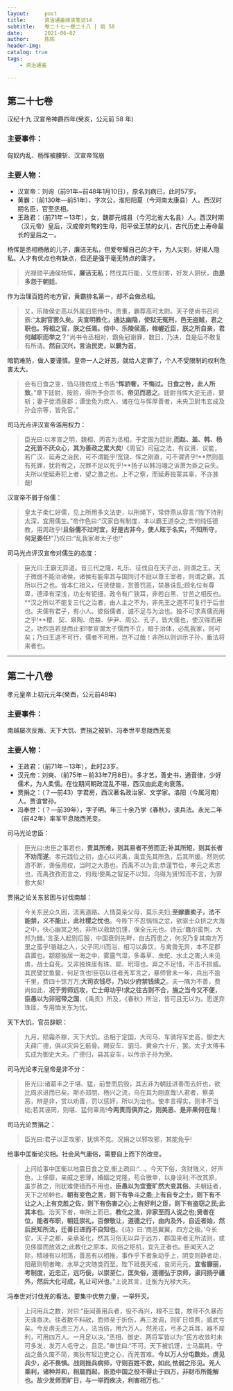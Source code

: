 ```yaml
---
layout:     post
title:      资治通鉴阅读笔记14
subtitle:   卷二十七～卷二十八 | 前 58
date:       2021-06-02
author:     陈陈
header-img:
catalog: true
tags:
    - 资治通鉴

---
```

## 第二十七卷

汉纪十九 汉宣帝神爵四年(癸亥，公元前 58 年)

### 主要事件：

匈奴内乱、杨恽被腰斩、汉宣帝驾崩

### 主要人物：  
* 汉宣帝：刘询（前91年~前48年1月10日），原名刘病已，此时57岁。
* 黄霸：（前130年—前51年），字次公，淮阳阳夏（今河南太康县）人。西汉时期名臣，官至丞相。
* 王政君：（前71年－13年），女，魏郡元城县（今河北省大名县）人。西汉时期（汉元帝）皇后，汉成帝刘骜的生母，阳平侯王禁的女儿，古代历史上寿命最长的皇后之一。

杨恽是丞相杨敞的儿子，廉洁无私，但爱夸耀自己的才干，为人尖刻，好揭人隐私。人才有优点也有缺点，但还是强于毫无特点的庸才。
>光禄勋平通侯杨恽，**廉洁无私**；然伐其行能，又性刻害，好发人阴伏，**由是多怨于朝廷**。

作为治理百姓的地方官，黄霸排名第一，却不会做丞相。
>又，乐陵侯史高以外属旧恩侍中，贵重，霸荐高可太尉。天子使尚书召问霸:“**太尉官罢久矣。夫宣明教化，通达幽隐，使狱无冤刑，邑无盗贼，君之职也。将相之官，朕之任焉。侍中、乐陵侯高，帷幄近臣，朕之所自亲，君何越职而举之？**”尚书令丞相对，霸免冠谢罪，数日，乃决，自是后不敢复有所请。**然自汉兴，言治民吏，以霸为首**。

暗箭难防，做人要谨慎。皇帝一人之好恶，就给人定罪了，个人不受限制的权利危害太大。
>会有日食之变，驺马猥佐成上书告“**恽骄奢，不悔过。日食之咎，此人所致**。”章下廷尉，按验，得所予会宗书，**帝见而恶之**。廷尉当恽大逆无道，要斩；妻子徙酒泉郡；谭坐免为庶人，诸在位与恽厚善者，未央卫尉韦玄成及孙会宗等，皆免官。”

司马光点评汉宣帝滥用权力：
>臣光曰:以孝宣之明，魏相、丙吉为丞相，于定国为廷尉,**而赵、盖、韩、杨之死皆不厌众心，其为善政之累大矣**!《周官》司寇之法，有议贤、议能，若广汉、延寿之治民，可不谓能乎!宽饶、恽之刚直，可不谓贤乎!**然则虽有死罪，犹将宥之，况罪不足以死乎!**扬子以韩冯翊之诉萧为臣之自失。夫所以使延寿犯上者，望之激之也。上不之察，而延寿独蒙其辜，不亦甚哉!

汉宣帝不屑于俗儒：
>皇太子柔仁好儒，见上所用多文法吏，以刑绳下，常侍燕从容言:“陛下持刑太深，宜用儒生。”帝作色曰:“汉家自有制度，本以霸王道杂之;柰何纯任德教，用周政乎!**且俗儒不过时宜，好是古非今，使人眩于名实，不知所守，何足委任!**”乃叹曰:“乱我家者太子也!”

司马光点评汉宣帝对儒生的态度：
>臣光曰:王霸无异道。昔三代之隆，礼乐、征伐自在天子出，则谓之王。天子微弱不能治诸侯，诸侯有能率其与国同讨不庭以尊王室者，则谓之霸。其所以行之也。皆本仁祖义，任贤使能，赏善罚恶，禁暴诛乱;顾名位有尊卑，德泽有深浅，功业有钜细，政令有广狭耳，非若白黑、甘苦之相反也。**汉之所以不能复三代之治者，由人主之不为，非先王之道不可复行于后世也。夫儒有君子，有小人。彼俗儒者，诚不足与为治也。独不可求真儒而用之乎!**稷、契、皋陶、伯益、伊尹、周公、孔子，皆大儒也，使汉得而用之，功烈岂若是而止邪!孝宣谓太子懦而不立，暗于治体，必乱我家，则可矣；乃曰王道不可行，儒者不可用，岂不过哉！非所以则训示子孙，垂法将来者也。



------
## 第二十八卷

孝元皇帝上初元元年(癸酉，公元前48年)

### 主要事件：

南越屡次反叛、天下大饥、贾捐之被斩、冯奉世平息陇西羌变

### 主要人物：
* 王政君：（前71年－13年），此时23岁。
* 汉元帝：刘奭、（前75年－前33年7月8日）。多才艺，善史书，通音律，少好儒术，为人柔懦。在位期间朝政混乱不堪，西汉由此走向衰落。
* 贾捐之：（？—前43）字君房，西汉著名政治家、文学家。洛阳（今属河南）人。贾谊曾孙。
* 冯奉世：（？—前39年），字子明。年三十余乃学《春秋》，读兵法。永光二年（前42年）率军平息陇西羌变。

司马光论忠臣：
>臣光曰:忠臣之事君也，**责其所难，则其易者不劳而正;补其所短，则其长者不劝而遂**。孝元践位之初，虚心以问禹，禹宜先其所急，后其所缓。然则优游不断，谗佞用权，当时之大患也，而禹不以为言;恭谨节俭，孝元之素志也，而禹孜孜而言之，何哉!使禹之智足不以知，乌得为贤!知而不言，为罪愈大矣!

贾捐之论关东贫困与讨伐南越：
>今关东民众久困，流离道路。人情莫亲父母，莫乐夫妇;**至嫁妻卖子，法不能禁，义不能止，此社稷之忧也**。今陛下不忍悁悁之忿，欲驱士众挤之大海之中，快心幽冥之地，非所以救助饥馑，保全元元也。诗云:‘蠢尔蛮荆，大邦为雠。’言圣人起则后服，中国衰则先畔，自古而患之，何况乃复其南方万里之蛮乎!骆越之人，父子同川而浴，相习以鼻饮，与禽兽无异，本不足郡县置也。颛颛独居一海之中，雾露气湿，多毒草、虫蛇、水土之害;人未见虏，战士自死。又非独珠厓有珠、犀、玳瑁也。弃之不足惜，不击不损威。其民譬犹鱼鳖，何足贪也!臣窃以往者羌军言之，暴师曾未一年，兵出不逾千里，费四十馀万万;**大司农钱尽，乃以少府禁钱续之**。夫一隅为不善，费尚如此，**况于劳师远攻，亡士毋功乎!求之往古则不合，施之当今又不便，臣愚以为非冠带之国**，《禹贡》所及，《春秋》所治，皆可且无以为。愿遂弃珠厓，专用恤关东为忧。

天下大饥，官员辞职：
>九月，陨霜杀稼，天下大饥。丞相于定国，大司马、车骑将军史高，御史大夫薛广德，俱以灾异乞骸骨。赐安车、驷马、黄金六十斤，罢。太子太傅韦玄成为御史大夫。广德归，县其安车，以传示子孙为荣。

司马光论孝元皇帝是非不分：
>臣光曰:诸葛丰之于堪、猛，前誉而后毁，其志非为朝廷进善而去奸也，欲比周求进而已矣。斯亦郑朋、杨兴之流，乌在其为刚直哉!人君者，察美恶，辨是非，赏以劝善，罚以惩奸，所以为治也。使丰言得实，则丰不当绌;若其诬罔，则堪、猛何辜焉!**今两责而俱弃之，则美恶、是非果何在哉**！

司马光论贾捐之：
>臣光曰:君子以正攻邪，犹惧不克。况捐之以邪攻邪，其能免乎!

给事中匡衡论灾相。社会风气庸俗，需要自上而下的改变。
>上问给事中匡衡以地震日食之变,衡上疏曰:“...。今天下俗，贪财贱义，好声色，上侈靡，亲戚之恩薄，婚姻之党隆，苟合徼幸，以身设利;不改其原，虽岁赦之，刑犹难使错而不用也，**臣愚以为宜壹旷然大变其俗**。夫朝廷者，天下之桢幹也。**朝有变色之言，则下有争斗之患;上有自专之士，则下有不让之人;上有克胜之佐，则下有伤害之心;上有好利之臣，则下有盗窃之民;此其本也**。治天下者，审所上而已。**教化之流，非家至而人说之也;贤者在位，能者布职，朝廷崇礼，百僚敬让，道德之行，由内及外，自近者始，然后民知所法，迁善日进而不自知也**。《诗》曰:‘商邑翼翼，四方之极。’今长安，天子之都，亲承圣化，然其习俗无以异于远方，郡国来者无所法则，或见侈靡而放效之;此教化之原本，风俗之枢机，宜先正者也。臣闻天人之际，精祲有以相荡，善恶有以相推，事作乎下者象动乎上，阴变则静者动，阳蔽则明者晻，水旱之灾随类而至。陛下祗畏天戒，哀闵元元，**宜省靡丽，考制度，近忠正，远巧佞，以崇至仁，匡失俗，道德弘于京师，淑问扬乎疆外，然后大化可成，礼让可兴也**。”上说其言，迁衡为光禄大夫。

冯奉世对讨伐羌的看法。要集中优势力量，一举歼灭。
>上问用兵之数，对曰:“臣闻善用兵者，役不再兴，粮不三载，故师不久暴而天诛亟决。往者数不料敌，而师至于折伤，再三发调，则旷日烦费，威武亏矣。今反虏无虑三万人，法当倍，用六万人。然羌戎，弓矛之兵耳，器不犀利，可用四万人。一月足以决。”丞相、御史、两将军皆以为:“民方收敛时未可多发，发万人屯守之，且足。”奉世曰:“不可。天下被饥馑，士马羸耗，守战之备久废不简，夷狄有轻边吏之心，而羌首难。**今以万人分屯数处，虏见兵少，必不畏惧。战则挫兵病师，守则百姓不救，如此,怯弱之形见。羌人乘利，诸种并和，相扇而起，臣恐中国之役不得止于四万，非财币所能解也。故少发师而旷日，与一举而疾决，利害相万也**。”


